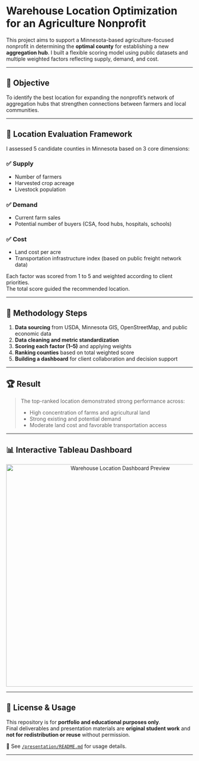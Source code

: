 # Warehouse Location Optimization for an Agriculture Nonprofit

This project aims to support a Minnesota-based agriculture-focused nonprofit in determining the **optimal county** for establishing a new **aggregation hub**. I built a flexible scoring model using public datasets and multiple weighted factors reflecting supply, demand, and cost.

---

## 🎯 Objective

To identify the best location for expanding the nonprofit’s network of aggregation hubs that strengthen connections between farmers and local communities.

---

## 📍 Location Evaluation Framework

I assessed 5 candidate counties in Minnesota based on 3 core dimensions:

### ✅ Supply
- Number of farmers  
- Harvested crop acreage  
- Livestock population  

### ✅ Demand
- Current farm sales  
- Potential number of buyers (CSA, food hubs, hospitals, schools)  

### ✅ Cost
- Land cost per acre  
- Transportation infrastructure index (based on public freight network data)

Each factor was scored from 1 to 5 and weighted according to client priorities.  
The total score guided the recommended location.

---

## 🧮 Methodology Steps

1. **Data sourcing** from USDA, Minnesota GIS, OpenStreetMap, and public economic data
2. **Data cleaning and metric standardization**
3. **Scoring each factor (1–5)** and applying weights
4. **Ranking counties** based on total weighted score
5. **Building a dashboard** for client collaboration and decision support

---

## 🏆 Result

> The top-ranked location demonstrated strong performance across:
> - High concentration of farms and agricultural land
> - Strong existing and potential demand
> - Moderate land cost and favorable transportation access

---

## 📊 Interactive Tableau Dashboard

<p align="center">
  <img src="images/dashboard_preview.png" alt="Warehouse Location Dashboard Preview" width="600"/>
</p>

---

## 📄 License & Usage

This repository is for **portfolio and educational purposes only**.  
Final deliverables and presentation materials are **original student work** and **not for redistribution or reuse** without permission.

📁 See [`/presentation/README.md`](./presentation/README.md) for usage details.

---

